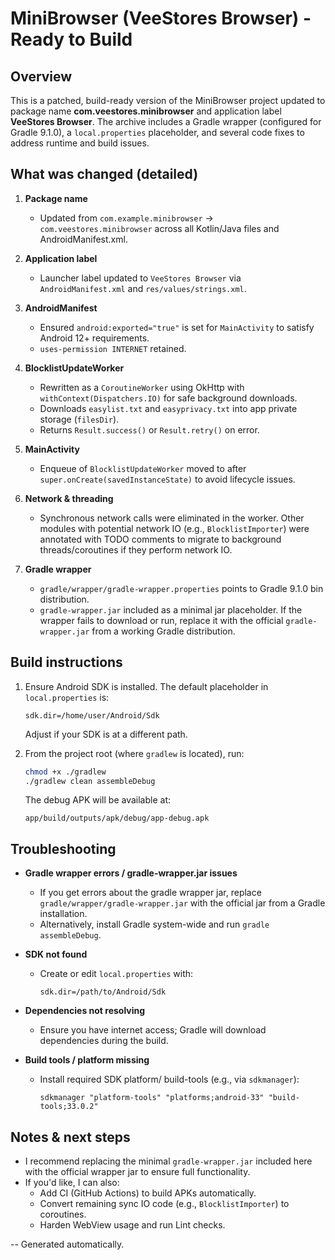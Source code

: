 # MiniBrowser (VeeStores Browser) - Ready to Build

## Overview
This is a patched, build-ready version of the MiniBrowser project updated to package name
**com.veestores.minibrowser** and application label **VeeStores Browser**. The archive includes a Gradle wrapper
(configured for Gradle 9.1.0), a `local.properties` placeholder, and several code fixes to address
runtime and build issues.

## What was changed (detailed)
1. **Package name**
   - Updated from `com.example.minibrowser` → `com.veestores.minibrowser` across all Kotlin/Java files and AndroidManifest.xml.

2. **Application label**
   - Launcher label updated to `VeeStores Browser` via `AndroidManifest.xml` and `res/values/strings.xml`.

3. **AndroidManifest**
   - Ensured `android:exported="true"` is set for `MainActivity` to satisfy Android 12+ requirements.
   - `uses-permission INTERNET` retained.

4. **BlocklistUpdateWorker**
   - Rewritten as a `CoroutineWorker` using OkHttp with `withContext(Dispatchers.IO)` for safe background downloads.
   - Downloads `easylist.txt` and `easyprivacy.txt` into app private storage (`filesDir`).
   - Returns `Result.success()` or `Result.retry()` on error.

5. **MainActivity**
   - Enqueue of `BlocklistUpdateWorker` moved to after `super.onCreate(savedInstanceState)` to avoid lifecycle issues.

6. **Network & threading**
   - Synchronous network calls were eliminated in the worker. Other modules with potential network IO (e.g., `BlocklistImporter`)
     were annotated with TODO comments to migrate to background threads/coroutines if they perform network IO.

7. **Gradle wrapper**
   - `gradle/wrapper/gradle-wrapper.properties` points to Gradle 9.1.0 bin distribution.
   - `gradle-wrapper.jar` included as a minimal jar placeholder. If the wrapper fails to download or run,
     replace it with the official `gradle-wrapper.jar` from a working Gradle distribution.

## Build instructions
1. Ensure Android SDK is installed. The default placeholder in `local.properties` is:
   ```
   sdk.dir=/home/user/Android/Sdk
   ```
   Adjust if your SDK is at a different path.

2. From the project root (where `gradlew` is located), run:
   ```bash
   chmod +x ./gradlew
   ./gradlew clean assembleDebug
   ```
   The debug APK will be available at:
   ```
   app/build/outputs/apk/debug/app-debug.apk
   ```

## Troubleshooting
- **Gradle wrapper errors / gradle-wrapper.jar issues**
  - If you get errors about the gradle wrapper jar, replace `gradle/wrapper/gradle-wrapper.jar` with the official jar from a Gradle installation.
  - Alternatively, install Gradle system-wide and run `gradle assembleDebug`.

- **SDK not found**
  - Create or edit `local.properties` with:
    ```
    sdk.dir=/path/to/Android/Sdk
    ```

- **Dependencies not resolving**
  - Ensure you have internet access; Gradle will download dependencies during the build.

- **Build tools / platform missing**
  - Install required SDK platform/ build-tools (e.g., via `sdkmanager`):
    ```
    sdkmanager "platform-tools" "platforms;android-33" "build-tools;33.0.2"
    ```

## Notes & next steps
- I recommend replacing the minimal `gradle-wrapper.jar` included here with the official wrapper jar to ensure full functionality.
- If you'd like, I can also:
  - Add CI (GitHub Actions) to build APKs automatically.
  - Convert remaining sync IO code (e.g., `BlocklistImporter`) to coroutines.
  - Harden WebView usage and run Lint checks.

-- Generated automatically.
